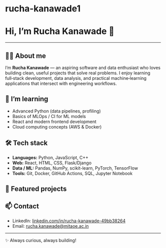 # rucha-kanawade1
# Hi, I’m Rucha Kanawade 👋

---

## 👩‍💻 About me
I’m **Rucha Kanawade** — an aspiring software and data enthusiast who loves building clean, useful projects that solve real problems. I enjoy learning full‑stack development, data analysis, and practical machine‑learning applications that intersect with engineering workflows.

## 🌱 I’m learning
- Advanced Python (data pipelines, profiling)
- Basics of MLOps / CI for ML models
- React and modern frontend development
- Cloud computing concepts (AWS & Docker)

## 🛠️ Tech stack
- **Languages:** Python, JavaScript, C++
- **Web:** React, HTML, CSS, Flask/Django
- **Data / ML:** Pandas, NumPy, scikit-learn, PyTorch, TensorFlow
- **Tools:** Git, Docker, GitHub Actions, SQL, Jupyter Notebook

## 💼 Featured projects


## 📫 Contact
- LinkedIn: [linkedin.com/in/rucha-kanawade-49bb38264](https://www.linkedin.com/in/rucha-kanawade-49bb38264)
- Email: rucha.kanawade@mitaoe.ac.in

---
✨ Always curious, always building!
